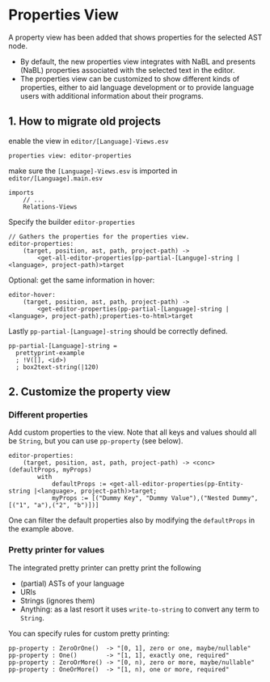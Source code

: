 # Properties View

A property view has been added that shows properties for the selected AST node.

- By default, the new properties view integrates with NaBL and presents (NaBL) properties associated with the selected text in the editor.
- The properties view can be customized to show different kinds of properties, either to aid language development or to provide language users with additional information about their programs.


## 1. How to migrate old projects

enable the view in `editor/[Language]-Views.esv`

	properties view: editor-properties

make sure the `[Language]-Views.esv` is imported in `editor/[Language].main.esv`

    imports
        // ...
        Relations-Views

Specify the builder `editor-properties`

	// Gathers the properties for the properties view.
	editor-properties:
		(target, position, ast, path, project-path) ->
			<get-all-editor-properties(pp-partial-[Languge]-string |<language>, project-path)>target

Optional: get the same information in hover:

	editor-hover:
		(target, position, ast, path, project-path) ->
			<get-editor-properties(pp-partial-[Language]-string |<language>, project-path);properties-to-html>target

Lastly `pp-partial-[Language]-string` should be correctly defined.

    pp-partial-[Language]-string =
      prettyprint-example
      ; !V([], <id>)
      ; box2text-string(|120)

## 2. Customize the property view

### Different properties

Add custom properties to the view. Note that all keys and values should all be `String`, but you can use `pp-property` (see below).

	editor-properties:
		(target, position, ast, path, project-path) -> <conc> (defaultProps, myProps)
			with 
				defaultProps := <get-all-editor-properties(pp-Entity-string |<language>, project-path)>target;
				myProps := [("Dummy Key", "Dummy Value"),("Nested Dummy", [("1", "a"),("2", "b")])]

One can filter the default properties also by modifying the `defaultProps` in the example above.

### Pretty printer for values

The integrated pretty printer can pretty print the following

- (partial) ASTs of your language
- URIs
- Strings (ignores them)
- Anything: as a last resort it uses `write-to-string` to convert any term to `String`. 


You can specify rules for custom pretty printing:

	pp-property : ZeroOrOne()  -> "[0, 1], zero or one, maybe/nullable"
	pp-property : One() 	   -> "[1, 1], exactly one, required"
	pp-property : ZeroOrMore() -> "[0, n), zero or more, maybe/nullable"
	pp-property : OneOrMore()  -> "[1, n), one or more, required"
